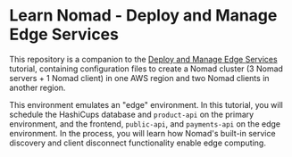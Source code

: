 # Learn Nomad - Deploy and Manage Edge Services

This repository is a companion to the [Deploy and Manage Edge Services
](https://learn.hashicorp.com/tutorials/nomad/schedule-edge-services?in=nomad/edge) tutorial, containing configuration files to create a Nomad cluster (3 Nomad servers + 1 Nomad client) in one AWS region and two Nomad clients in another region.

This environment emulates an "edge" environment. In this tutorial, you will schedule the HashiCups database and `product-api` on the primary environment, and the frontend, `public-api`, and `payments-api` on the edge environment. In the process, you will learn how Nomad's built-in service discovery and client disconnect functionality enable edge computing.